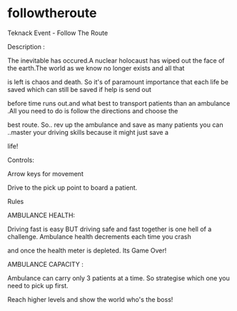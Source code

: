 # followtheroute
Teknack Event - Follow The Route 


Description :


The inevitable has occured.A nuclear holocaust has wiped out the face of the earth.The  world as we know no longer exists and all that

is left is chaos and death. So it's of paramount importance that each life be saved which can still be saved if help is send out 

before time runs out.and what best to transport patients than an ambulance .All you need to do is follow the directions and choose the

best route. So.. rev up the ambulance and save as many patients you can ..master your  driving skills because  it might just  save a 

life!



Controls:

Arrow keys for movement

Drive to the pick up point to board a patient.

Rules


AMBULANCE HEALTH:

Driving fast is easy BUT driving safe and fast together is one hell of a challenge. Ambulance health decrements each time you crash 

and once the health meter is depleted. Its Game Over!


AMBULANCE CAPACITY :

Ambulance can carry only 3 patients at a time. So strategise which one you need to pick up first.


Reach higher levels and show the world who's  the boss!
